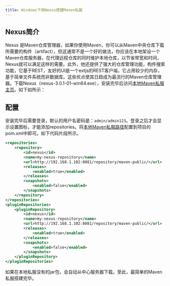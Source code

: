 ```yaml
---
title: Windows下用Nexus搭建Maven私服
---
```


## Nexus简介

Nexus 是Maven仓库管理器，如果你使用Maven，你可以从Maven中央仓库下载所需要的构件（artifact），但这通常不是一个好的做法，你应该在本地架设一个Maven仓库服务器，在代理远程仓库的同时维护本地仓库，以节省带宽和时间，Nexus就可以满足这样的需要。此外，他还提供了强大的仓库管理功能，构件搜索功能，它基于REST，友好的UI是一个extjs的REST客户端，它占用较少的内存，基于简单文件系统而非数据库。这些优点使其日趋成为最流行的Maven仓库管理器。下载Nexus（nexus-3.0.1-01-win64.exe），安装完毕后访问[本地Maven私服主页](http://192.168.1.102:8081/)。如下如所示：



## 配置

安装完毕后需要登录，默认的用户名密码是：<code>admin/admin123</code>。登录之后才会显示设置图标，才能添加repositories。将[本地Maven私服路径](http://192.168.1.102:8081/repository/maven-public/)配置到项目的pom.xml中即可。如下代码片段所示。

``` xml
<repositories>
    <repository>
        <id>nexus</id>
        <name>my-nexus-repository</name>
        <url>http://192.168.1.102:8081/repository/maven-public/</url>
        <releases>
            <enabled>true</enabled>
        </releases>
        <snapshots>
            <enabled>false</enabled>
        </snapshots>
    </repository>
</repositories>
<pluginRepositories>
    <pluginRepository>
        <id>nexus</id>
        <name>my-nexus-repository</name>
        <url>http://192.168.1.102:8081/repository/maven-public/</url>
        <releases>
            <enabled>true</enabled>
        </releases>
        <snapshots>
            <enabled>false</enabled>
        </snapshots>
    </pluginRepository>
</pluginRepositories>
```

如果在本地私服没有的jar包，会自动从中心服务器下载。至此，最简单的Maven私服搭建完毕。

